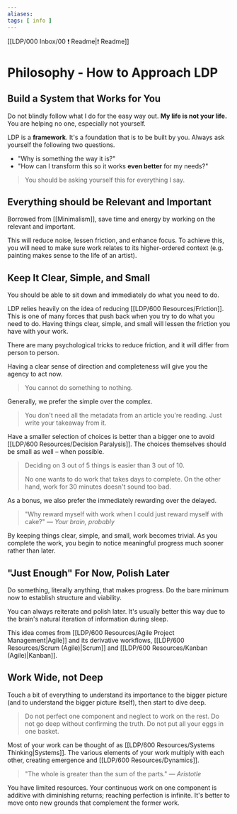 ```yaml
---
aliases: 
tags: [ info ]
---
```

[[LDP/000 Inbox/00 ❗ Readme|❗ Readme]]
# Philosophy - How to Approach LDP
## Build a System that Works for You
Do not blindly follow what I do for the easy way out. **My life is not your life.** You are helping no one, especially not yourself. 

LDP is a **framework**. It's a foundation that is to be built by you. Always ask yourself the following two questions.
- "Why is something the way it is?"
- "How can I transform this so it works **even better** for my needs?"

> You should be asking yourself this for everything I say.

## Everything should be Relevant and Important
Borrowed from [[Minimalism]], save time and energy by working on the relevant and important. 

This will reduce noise, lessen friction, and enhance focus. To achieve this, you will need to make sure work relates to its higher-ordered context (e.g. painting makes sense to the life of an artist).

## Keep It Clear, Simple, and Small
You should be able to sit down and immediately do what you need to do. 

LDP relies heavily on the idea of reducing [[LDP/600 Resources/Friction]]. This is one of many forces that push back when you try to do what you need to do. Having things clear, simple, and small will lessen the friction you have with your work.

There are many psychological tricks to reduce friction, and it will differ from person to person.

Having a clear sense of direction and completeness will give you the agency to act now.

> You cannot do something to nothing.

Generally, we prefer the simple over the complex. 

> You don't need all the metadata from an article you're reading. Just write your takeaway from it.

Have a smaller selection of choices is better than a bigger one to avoid [[LDP/600 Resources/Decision Paralysis]]. The choices themselves should be small as well – when possible.

> Deciding on 3 out of 5 things is easier than 3 out of 10.
> 
> No one wants to do work that takes days to complete. On the other hand, work for 30 minutes doesn't sound too bad.

As a bonus, we also prefer the immediately rewarding over the delayed.

> "Why reward myself with work when I could just reward myself with cake?"
> — <cite>Your brain, probably</cite>

By keeping things clear, simple, and small, work becomes trivial. As you complete the work, you begin to notice meaningful progress much sooner rather than later.

## "Just Enough" For Now, Polish Later
Do something, literally anything, that makes progress. Do the bare minimum now to establish structure and viability. 

You can always reiterate and polish later. It's usually better this way due to the brain's natural iteration of information during sleep.

This idea comes from [[LDP/600 Resources/Agile Project Management|Agile]] and its derivative workflows, [[LDP/600 Resources/Scrum (Agile)|Scrum]] and [[LDP/600 Resources/Kanban (Agile)|Kanban]]. 

## Work Wide, not Deep
Touch a bit of everything to understand its importance to the bigger picture (and to understand the bigger picture itself), then start to dive deep. 

> Do not perfect one component and neglect to work on the rest. Do not go deep without confirming the truth. Do not put all your eggs in one basket. 

Most of your work can be thought of as [[LDP/600 Resources/Systems Thinking|Systems]]. The various elements of your work multiply with each other, creating emergence and [[LDP/600 Resources/Dynamics]]. 

> "The whole is greater than the sum of the parts."
> — <cite>Aristotle</cite>

You have limited resources. Your continuous work on one component is additive with diminishing returns; reaching perfection is infinite. It's better to move onto new grounds that complement the former work.
